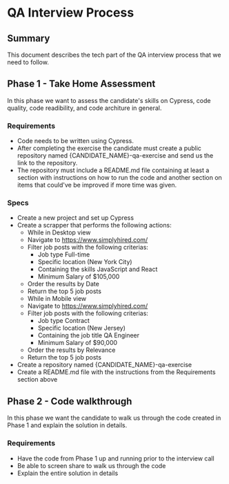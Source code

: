 # QA Interview Process

## Summary
This document describes the tech part of the QA interview process that we need to follow.

## Phase 1 - Take Home Assessment
In this phase we want to assess the candidate's skills on Cypress, code quality, code readibility, and code architure in general.

### Requirements
- Code needs to be written using Cypress.
- After completing the exercise the candidate must create a public repository named {CANDIDATE_NAME}-qa-exercise and send us the link to the repository.
- The repository must include a README.md file containing at least a section with instructions on how to run the code and another section on items that could've be improved if more time was given.

### Specs
- Create a new project and set up Cypress
- Create a scrapper that performs the following actions:
  - While in Desktop view 
  - Navigate to <https://www.simplyhired.com/>
  - Filter job posts with the following criterias:
    - Job type Full-time
    - Specific location (New York City)
    - Containing the skills JavaScript and React
    - Minimum Salary of $105,000
  - Order the results by Date
  - Return the top 5 job posts
  - While in Mobile view
  - Navigate to <https://www.simplyhired.com/>
  - Filter job posts with the following criterias:
    - Job type Contract
    - Specific location (New Jersey)
    - Containing the job title QA Engineer
    - Minimum Salary of $90,000
  - Order the results by Relevance
  - Return the top 5 job posts
- Create a repository named {CANDIDATE_NAME}-qa-exercise
- Create a README.md file with the instructions from the Requirements section above

## Phase 2 - Code walkthrough
In this phase we want the candidate to walk us through the code created in Phase 1 and explain the solution in details.

### Requirements
- Have the code from Phase 1 up and running prior to the interview call
- Be able to screen share to walk us through the code
- Explain the entire solution in details

